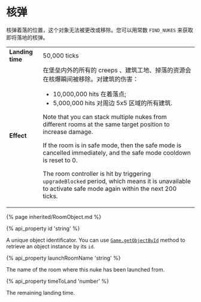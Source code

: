# 核弹

核弹着落的位置，这个对象无法被更改或移除。您可以用常数 `FIND_NUKES` 来获取即将落地的核弹。


<table class="table gameplay-info">
    <tbody>
    <tr>
        <td><strong>Landing time</strong></td>
        <td>50,000 ticks</td>
    </tr>
    <tr>
        <td><strong>Effect</strong></td>
        <td>在堡垒内外的所有的 creeps 、建筑工地、掉落的资源会在核爆瞬间被移除。对建筑的伤害：
            <ul>
                <li>10,000,000 hits 在着落点;</li>
                <li>5,000,000 hits 对周边 5x5 区域的所有建筑.</li>
            </ul>
            <p>Note that you can stack multiple nukes from different rooms at the same target position to increase damage.</p>
            <p>If the room is in safe mode, then the safe mode is cancelled immediately, and the safe mode cooldown is reset to 0.</p>
            <p>The room controller is hit by triggering <code>upgradeBlocked</code> period, which means it is unavailable to activate safe mode again within the next 200 ticks.</p>
        </td>
    </tr>
    </tbody>
</table>

{% page inherited/RoomObject.md %}

{% api_property id 'string' %}



A unique object identificator. You can use <a href="#Game.getObjectById"><code>Game.getObjectById</code></a> method to retrieve an object instance by its <code>id</code>.



{% api_property launchRoomName 'string' %}



The name of the room where this nuke has been launched from.



{% api_property timeToLand 'number' %}



The remaining landing time.


